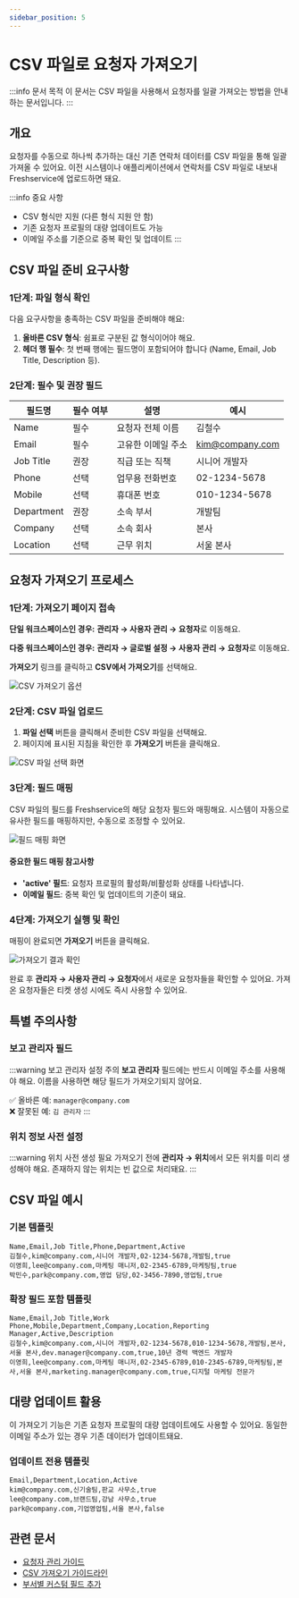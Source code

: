 ```yaml
---
sidebar_position: 5
---
```


# CSV 파일로 요청자 가져오기

:::info 문서 목적
이 문서는 CSV 파일을 사용해서 요청자를 일괄 가져오는 방법을 안내하는 문서입니다.
:::

## 개요

요청자를 수동으로 하나씩 추가하는 대신 기존 연락처 데이터를 CSV 파일을 통해 일괄 가져올 수 있어요. 이전 시스템이나 애플리케이션에서 연락처를 CSV 파일로 내보내 Freshservice에 업로드하면 돼요.

:::info 중요 사항
- CSV 형식만 지원 (다른 형식 지원 안 함)
- 기존 요청자 프로필의 대량 업데이트도 가능
- 이메일 주소를 기준으로 중복 확인 및 업데이트
:::

## CSV 파일 준비 요구사항

### 1단계: 파일 형식 확인

다음 요구사항을 충족하는 CSV 파일을 준비해야 해요:

1. **올바른 CSV 형식**: 쉼표로 구분된 값 형식이어야 해요.
2. **헤더 행 필수**: 첫 번째 행에는 필드명이 포함되어야 합니다 (Name, Email, Job Title, Description 등).

### 2단계: 필수 및 권장 필드

| 필드명 | 필수 여부 | 설명 | 예시 |
|--------|-----------|------|------|
| Name | 필수 | 요청자 전체 이름 | 김철수 |
| Email | 필수 | 고유한 이메일 주소 | kim@company.com |
| Job Title | 권장 | 직급 또는 직책 | 시니어 개발자 |
| Phone | 선택 | 업무용 전화번호 | 02-1234-5678 |
| Mobile | 선택 | 휴대폰 번호 | 010-1234-5678 |
| Department | 권장 | 소속 부서 | 개발팀 |
| Company | 선택 | 소속 회사 | 본사 |
| Location | 선택 | 근무 위치 | 서울 본사 |

## 요청자 가져오기 프로세스

### 1단계: 가져오기 페이지 접속

**단일 워크스페이스인 경우:**
**관리자 → 사용자 관리 → 요청자**로 이동해요.

**다중 워크스페이스인 경우:**
**관리자 → 글로벌 설정 → 사용자 관리 → 요청자**로 이동해요.

**가져오기** 링크를 클릭하고 **CSV에서 가져오기**를 선택해요.

![CSV 가져오기 옵션](https://s3.amazonaws.com/cdn.freshdesk.com/data/helpdesk/attachments/production/35631581/original/IF9o6-87YQpvnOQS-Wqzrr9prUNvrO9eBw.png?1509086975)

### 2단계: CSV 파일 업로드

1. **파일 선택** 버튼을 클릭해서 준비한 CSV 파일을 선택해요.
2. 페이지에 표시된 지침을 확인한 후 **가져오기** 버튼을 클릭해요.

![CSV 파일 선택 화면](https://s3.amazonaws.com/cdn.freshdesk.com/data/helpdesk/attachments/production/35631584/original/UstfSgJfJgHtmxUvazmKiIbKKEEFjrmNGg.png?1509086984)

### 3단계: 필드 매핑

CSV 파일의 필드를 Freshservice의 해당 요청자 필드와 매핑해요. 시스템이 자동으로 유사한 필드를 매핑하지만, 수동으로 조정할 수 있어요.

![필드 매핑 화면](https://s3.amazonaws.com/cdn.freshdesk.com/data/helpdesk/attachments/production/50011179377/original/3esC6RF_Z3xOGMhm2fm-fLkFIoYqrIQIRQ.png?1710085545)

#### 중요한 필드 매핑 참고사항
- **'active' 필드**: 요청자 프로필의 활성화/비활성화 상태를 나타냅니다.
- **이메일 필드**: 중복 확인 및 업데이트의 기준이 돼요.

### 4단계: 가져오기 실행 및 확인

매핑이 완료되면 **가져오기** 버튼을 클릭해요.

![가져오기 결과 확인](https://s3.amazonaws.com/cdn.freshdesk.com/data/helpdesk/attachments/production/35631594/original/lY-0QSNSj0N3oZi4eszpAo_q5z44FgPpAQ.png?1509087018)

완료 후 **관리자 → 사용자 관리 → 요청자**에서 새로운 요청자들을 확인할 수 있어요. 가져온 요청자들은 티켓 생성 시에도 즉시 사용할 수 있어요.

## 특별 주의사항

### 보고 관리자 필드

:::warning 보고 관리자 설정 주의
**보고 관리자** 필드에는 반드시 이메일 주소를 사용해야 해요. 이름을 사용하면 해당 필드가 가져오기되지 않어요.

✅ 올바른 예: `manager@company.com`  
❌ 잘못된 예: `김 관리자`
:::

### 위치 정보 사전 설정

:::warning 위치 사전 생성 필요
가져오기 전에 **관리자 → 위치**에서 모든 위치를 미리 생성해야 해요. 존재하지 않는 위치는 빈 값으로 처리돼요.
:::

## CSV 파일 예시

### 기본 템플릿
```csv
Name,Email,Job Title,Phone,Department,Active
김철수,kim@company.com,시니어 개발자,02-1234-5678,개발팀,true
이영희,lee@company.com,마케팅 매니저,02-2345-6789,마케팅팀,true
박민수,park@company.com,영업 담당,02-3456-7890,영업팀,true
```

### 확장 필드 포함 템플릿
```csv
Name,Email,Job Title,Work Phone,Mobile,Department,Company,Location,Reporting Manager,Active,Description
김철수,kim@company.com,시니어 개발자,02-1234-5678,010-1234-5678,개발팀,본사,서울 본사,dev.manager@company.com,true,10년 경력 백엔드 개발자
이영희,lee@company.com,마케팅 매니저,02-2345-6789,010-2345-6789,마케팅팀,본사,서울 본사,marketing.manager@company.com,true,디지털 마케팅 전문가
```

## 대량 업데이트 활용

이 가져오기 기능은 기존 요청자 프로필의 대량 업데이트에도 사용할 수 있어요. 동일한 이메일 주소가 있는 경우 기존 데이터가 업데이트돼요.

### 업데이트 전용 템플릿
```csv
Email,Department,Location,Active
kim@company.com,신기술팀,판교 사무소,true
lee@company.com,브랜드팀,강남 사무소,true
park@company.com,기업영업팀,서울 본사,false
```

## 관련 문서
- [요청자 관리 가이드](./managing-requesters)
- [CSV 가져오기 가이드라인](./csv-import-guidelines)
- [부서별 커스텀 필드 추가](./adding-custom-fields-departments)

